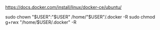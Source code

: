 https://docs.docker.com/install/linux/docker-ce/ubuntu/

sudo chown "$USER":"$USER" /home/"$USER"/.docker -R
sudo chmod g+rwx "/home/$USER/.docker" -R
